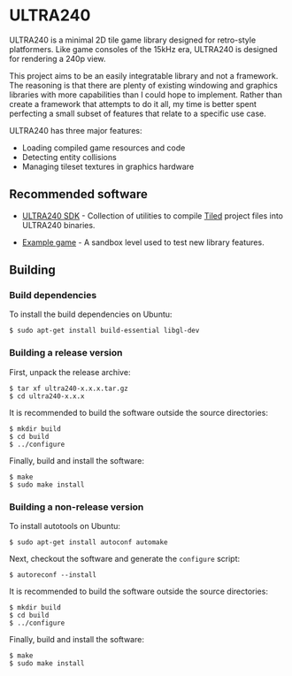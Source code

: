 # ULTRA240

ULTRA240 is a minimal 2D tile game library designed for retro-style platformers.
Like game consoles of the 15kHz era, ULTRA240 is designed for rendering a 240p
view.

This project aims to be an easily integratable library and not a framework.
The reasoning is that there are plenty of existing windowing and graphics
libraries with more capabilities than I could hope to implement. Rather than
create a framework that attempts to do it all, my time is better spent
perfecting a small subset of features that relate to a specific use case.

ULTRA240 has three major features:

* Loading compiled game resources and code
* Detecting entity collisions
* Managing tileset textures in graphics hardware

## Recommended software

* [ULTRA240 SDK](https://github.com/3snowp7im/ultra240-sdk) - Collection of
  utilities to compile [Tiled](https://mapeditor.org) project files into
  ULTRA240 binaries.
  
* [Example game](https://github.com/3snowp7im/ultra240-example) - A sandbox
  level used to test new library features.
  
## Building

### Build dependencies

To install the build dependencies on Ubuntu:

```shell
$ sudo apt-get install build-essential libgl-dev
```

### Building a release version

First, unpack the release archive:

```shell
$ tar xf ultra240-x.x.x.tar.gz
$ cd ultra240-x.x.x
```

It is recommended to build the software outside the source directories:

```shell
$ mkdir build
$ cd build
$ ../configure
```

Finally, build and install the software:

```shell
$ make
$ sudo make install
```

### Building a non-release version

To install autotools on Ubuntu:

```shell
$ sudo apt-get install autoconf automake
```

Next, checkout the software and generate the `configure` script:

```shell
$ autoreconf --install
```

It is recommended to build the software outside the source directories:

```shell
$ mkdir build
$ cd build
$ ../configure
```

Finally, build and install the software:

```shell
$ make
$ sudo make install
```
